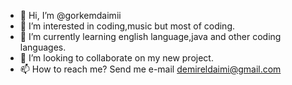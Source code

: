- 👋 Hi, I’m @gorkemdaimii
- 👀 I’m interested in coding,music but most of coding.
- 🌱 I’m currently learning english language,java and other coding languages.
- 💞️ I’m looking to collaborate on my new project.
- 📫 How to reach me? Send me e-mail demireldaimi@gmail.com

<!---
gorkemdaimii/gorkemdaimii is a ✨ special ✨ repository because its `README.md` (this file) appears on your GitHub profile.
You can click the Preview link to take a look at your changes.
--->
